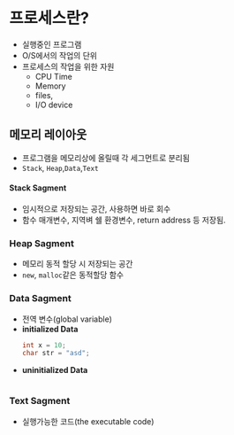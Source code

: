 
# 프로세스란?
- 실행중인 프로그램
- O/S에서의 작업의 단위
- 프로세스의 작업을 위한 자원
	- CPU Time
	- Memory
	- files,
	- I/O device


## 메모리 레이아웃
- 프로그램을 메모리상에 올릴때 각 세그먼트로 분리됨
- `Stack`, `Heap`,`Data`,`Text`

#### Stack Sagment
- 임시적으로 저장되는 공간, 사용하면 바로 회수
- 함수 매개변수, 지역벼 쉘 환경변수, return address 등 저장됨.
### Heap Sagment
- 메모리 동적 할당 시 저장되는 공간
- `new`, `malloc`같은 동적할당 함수 
### Data Sagment
- 전역 변수(global variable)
- **initialized Data**
	```cpp
	int x = 10;
	char str = "asd";
	```
- **uninitialized Data**
	```cpp

	```
### Text Sagment
- 실행가능한 코드(the executable code)


